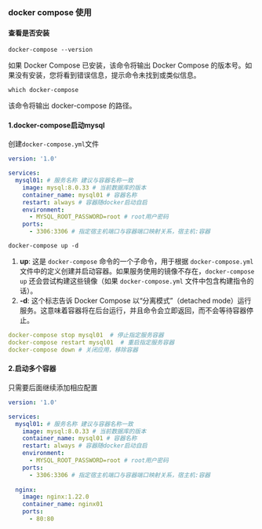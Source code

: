 ### docker compose 使用

#### 查看是否安装

```
docker-compose --version
```

如果 Docker Compose 已安装，该命令将输出 Docker Compose 的版本号。如果没有安装，您将看到错误信息，提示命令未找到或类似信息。

```
which docker-compose
```

该命令将输出 docker-compose 的路径。

#### 1.docker-compose启动mysql

创建`docker-compose.yml`文件

```yml
version: '1.0'

services:
  mysql01: # 服务名称 建议与容器名称一致
    image: mysql:8.0.33 # 当前数据库的版本
    container_name: mysql01 # 容器名称
    restart: always # 容器随docker启动自启
    environment:
      - MYSQL_ROOT_PASSWORD=root # root用户密码
    ports:
      - 3306:3306 # 指定宿主机端口与容器端口映射关系，宿主机:容器
```

```
docker-compose up -d
```

1. **up**: 这是 `docker-compose` 命令的一个子命令，用于根据 `docker-compose.yml` 文件中的定义创建并启动容器。如果服务使用的镜像不存在，`docker-compose up` 还会尝试构建这些镜像（如果 `docker-compose.yml` 文件中包含构建指令的话）。
2. **-d**: 这个标志告诉 Docker Compose 以“分离模式”（detached mode）运行服务。这意味着容器将在后台运行，并且命令会立即返回，而不会等待容器停止。

```yml
docker-compose stop mysql01  # 停止指定服务容器
docker-compose restart mysql01  # 重启指定服务容器
docker-compose down # 关闭应用，移除容器
```



#### 2.启动多个容器

只需要后面继续添加相应配置

```yml
version: '1.0'

services:
  mysql01: # 服务名称 建议与容器名称一致
    image: mysql:8.0.33 # 当前数据库的版本
    container_name: mysql01 # 容器名称
    restart: always # 容器随docker启动自启
    environment:
      - MYSQL_ROOT_PASSWORD=root # root用户密码
    ports:
      - 3306:3306 # 指定宿主机端口与容器端口映射关系，宿主机:容器
   
  nginx:
    image: nginx:1.22.0
    container_name: nginx01
    ports:
      - 80:80

```

